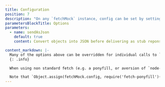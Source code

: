 ```yaml
---
title: Configuration
position: 7
description: "On any `fetchMock` instance, config can be set by setting properties on `fetchMock.config`."
parametersBlockTitle: Options
parameters:
  - name: sendAsJson
    default: true
    content: Convert objects into JSON before delivering as stub reponses. Can be useful to set to `false` globally if e.g. dealing with a lot of array buffers. If `true`, will also add a `content-type: as` header.

content_markdown: |-
  Many of the options above can be overridden for individual calls to `.mock(matcher, response, options)` by setting as properties on the third parameter, `options`
  {: .info}

  When using non standard fetch (e.g. a ponyfill, or aversion of `node-fetch` other than the one bundled with `fetch-mock`) or an alternative Promise implementation, this will configure fetch-mock to use your chosen implementations.

  Note that `Object.assign(fetchMock.config, require('fetch-ponyfill')())` will configure fetch-mock to use all of fetch-ponyfill's classes. In most cases, it should only be necessary to set this once before any tests run.
---
```

